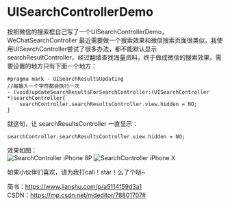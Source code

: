 # UISearchControllerDemo
按照微信的搜索框自己写了一个UISearchControllerDemo，WeChatSearchController
最近需要做一个搜索效果和微信搜索页面很类似，我使用UISearchController尝试了很多办法，都不能默认显示searchResultController，经过翻墙查找海量资料，终于做成微信的搜索效果，需要设置的地方只有下面一个地方：
```
#pragma mark - UISearchResultsUpdating
//每输入一个字符都会执行一次
- (void)updateSearchResultsForSearchController:(UISearchController *)searchController{
    searchController.searchResultsController.view.hidden = NO;
}
```
就这句，让 searchResultsController 一直显示：

```
searchController.searchResultsController.view.hidden = NO;
```
效果如图：<br>
![SearchController iPhone 8P](http://img.blog.csdn.net/20171214133414034?watermark/2/text/aHR0cDovL2Jsb2cuY3Nkbi5uZXQvYml5dWh1YXBpbmc=/font/5a6L5L2T/fontsize/400/fill/I0JBQkFCMA==/dissolve/70/gravity/SouthEast)
![SearchController iPhone X](http://img.blog.csdn.net/20171214133900360?watermark/2/text/aHR0cDovL2Jsb2cuY3Nkbi5uZXQvYml5dWh1YXBpbmc=/font/5a6L5L2T/fontsize/400/fill/I0JBQkFCMA==/dissolve/70/gravity/SouthEast)


如果小伙伴们喜欢，请为我打call！star！么了个哒~



简书：https://www.jianshu.com/p/a5114f59d3a1
<br>
CSDN：https://mp.csdn.net/mdeditor/78801707#
